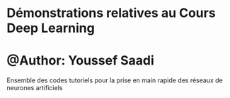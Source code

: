 # Démonstrations relatives au Cours Deep Learning 
#         @Author: Youssef Saadi
Ensemble des codes tutoriels pour la prise en main rapide des réseaux de neurones artificiels 

